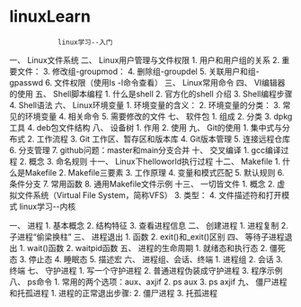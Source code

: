 # linuxLearn
				linux学习--入门
一、	Linux文件系统
二、	Linux用户管理与文件权限
	1.	用户和用户组的关系
	2.	重要文件：
	3.	修改组-groupmod：
	4.	删除组-groupdel
	5.	关联用户和组-gpasswd
	6.	文件权限（使用ls -l命令查看）
三、	Linux常用命令
四、	VI编辑器的使用
五、	Shell脚本编程
	1.	什么是shell
	2.	官方化的shell 介绍
	3.	Shell编程步骤
	4.	Shell语法
六、	Linux环境变量
	1.	环境变量的含义：
	2.	环境变量的分类：
	3.	常见的环境变量
	4.	相关命令
	5.	需要修改的文件
七、	软件包
	1.	组成
	2.	分类
	3.	dpkg工具
	4.	deb包文件结构
八、	设备树
	1.	作用
	2.	使用
九、	Git的使用
	1.	集中式与分布式
	2.	工作流程
	3.	Git 工作区、暂存区和版本库
	4.	Git版本管理
	5.	连接远程仓库
	6.	分支管理
	7.	github问题：master和main分支合并
十、	交叉编译
	1.	gcc编译过程
	2.	概念
	3.	命名规则
十一、	Linux下helloworld执行过程
十二、	Makefile
	1.	什么是Makefile
	2.	Makefile三要素
	3.	工作原理
	4.	变量和模式匹配
	5.	默认规则
	6.	条件分支
	7.	常用函数
	8.	通用Makefile文件示例
十三、	一切皆文件
	1.	概念
	2.	虚拟文件系统（Virtual File System，简称VFS）
	3.	类型：
	4.	文件描述符和打开模式
				linux学习--内核

一、	进程
	1.	基本概念
	2.	结构特征
	3.	查看进程信息
二、	创建进程
	1.	进程复制
	2.	子进程“偷梁换柱”
三、	进程退出
	1.	函数
	2.	exit()和_exit()区别
四、	等待子进程退出
	1.	wait()函数
	2.	waitpid函数
五、	进程的生命周期
	1.	就绪态和执行态
	2.	僵死态
	3.	停止态
	4.	睡眠态
	5.	描述宏
六、	进程组、会话、终端
	1.	进程组
	2.	会话
	3.	终端
七、	守护进程
	1.	写一个守护进程
	2.	普通进程伪装成守护进程
	3.	程序示例
八、	ps命令
	1.	常用的两个选项：aux、axjif
	2.	ps aux
	3.	ps axjif
九、	僵尸进程和托孤进程
	1.	进程的正常退出步骤:
	2.	僵尸进程
	3.	托孤进程

